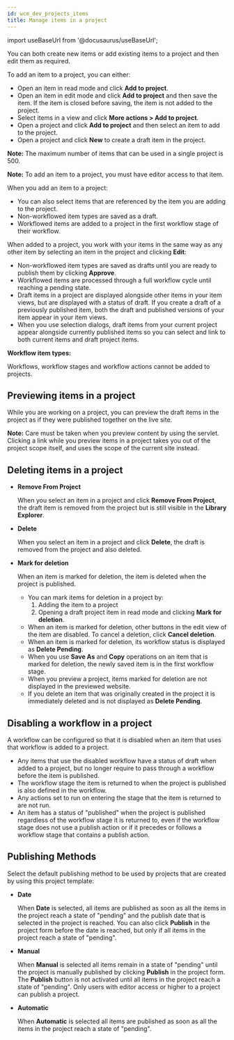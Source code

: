 ```yaml
---
id: wcm_dev_projects_items
title: Manage items in a project
---
```

import useBaseUrl from '@docusaurus/useBaseUrl';



You can both create new items or add existing items to a project and then edit them as required.

To add an item to a project, you can either:

-   Open an item in read mode and click **Add to project**.
-   Open an item in edit mode and click **Add to project** and then save the item. If the item is closed before saving, the item is not added to the project.
-   Select items in a view and click **More actions \> Add to project**.
-   Open a project and click **Add to project** and then select an item to add to the project.
-   Open a project and click **New** to create a draft item in the project.

**Note:** The maximum number of items that can be used in a single project is 500.

**Note:** To add an item to a project, you must have editor access to that item.

When you add an item to a project:

-   You can also select items that are referenced by the item you are adding to the project.
-   Non-workflowed item types are saved as a draft.
-   Workflowed items are added to a project in the first workflow stage of their workflow.

When added to a project, you work with your items in the same way as any other item by selecting an item in the project and clicking **Edit**:

-   Non-workflowed item types are saved as drafts until you are ready to publish them by clicking **Approve**.
-   Workflowed items are processed through a full workflow cycle until reaching a pending state.
-   Draft items in a project are displayed alongside other items in your item views, but are displayed with a status of draft. If you create a draft of a previously published item, both the draft and published versions of your item appear in your item views.
-   When you use selection dialogs, draft items from your current project appear alongside currently published items so you can select and link to both current items and draft project items.

**Workflow item types:**

Workflows, workflow stages and workflow actions cannot be added to projects.

## Previewing items in a project

While you are working on a project, you can preview the draft items in the project as if they were published together on the live site.

**Note:** Care must be taken when you preview content by using the servlet. Clicking a link while you preview items in a project takes you out of the project scope itself, and uses the scope of the current site instead.

## Deleting items in a project

-   **Remove From Project**

    When you select an item in a project and click **Remove From Project**, the draft item is removed from the project but is still visible in the **Library Explorer**.

-   **Delete**

    When you select an item in a project and click **Delete**, the draft is removed from the project and also deleted.

-   **Mark for deletion**

    When an item is marked for deletion, the item is deleted when the project is published.

    -   You can mark items for deletion in a project by:
        1.  Adding the item to a project
        2.  Opening a draft project item in read mode and clicking **Mark for deletion**.
    -   When an item is marked for deletion, other buttons in the edit view of the item are disabled. To cancel a deletion, click **Cancel deletion**.
    -   When an item is marked for deletion, its workflow status is displayed as **Delete Pending**.
    -   When you use **Save As** and **Copy** operations on an item that is marked for deletion, the newly saved item is in the first workflow stage.
    -   When you preview a project, items marked for deletion are not displayed in the previewed website.
    -   If you delete an item that was originally created in the project it is immediately deleted and is not displayed as **Delete Pending**.

## Disabling a workflow in a project

A workflow can be configured so that it is disabled when an item that uses that workflow is added to a project.

-   Any items that use the disabled workflow have a status of draft when added to a project, but no longer require to pass through a workflow before the item is published.
-   The workflow stage the item is returned to when the project is published is also defined in the workflow.
-   Any actions set to run on entering the stage that the item is returned to are not run.
-   An item has a status of "published" when the project is published regardless of the workflow stage it is returned to, even if the workflow stage does not use a publish action or if it precedes or follows a workflow stage that contains a publish action.

## Publishing Methods

Select the default publishing method to be used by projects that are created by using this project template:

-   **Date**

    When **Date** is selected, all items are published as soon as all the items in the project reach a state of "pending" and the publish date that is selected in the project is reached. You can also click **Publish** in the project form before the date is reached, but only if all items in the project reach a state of "pending".

-   **Manual**

    When **Manual** is selected all items remain in a state of "pending" until the project is manually published by clicking **Publish** in the project form. The **Publish** button is not activated until all items in the project reach a state of "pending". Only users with editor access or higher to a project can publish a project.

-   **Automatic**

    When **Automatic** is selected all items are published as soon as all the items in the project reach a state of "pending".


